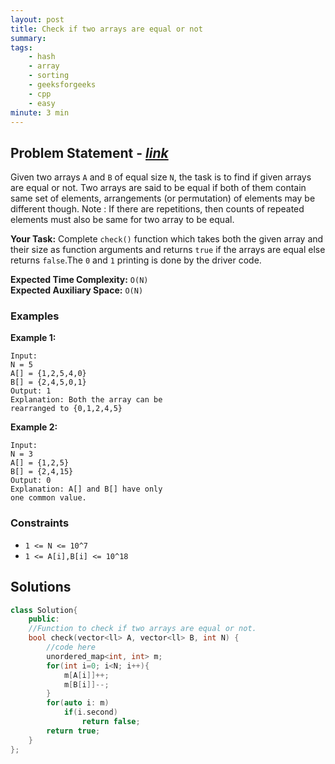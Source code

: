```yaml
---
layout: post
title: Check if two arrays are equal or not 
summary:
tags:
    - hash
    - array
    - sorting
    - geeksforgeeks
    - cpp
    - easy
minute: 3 min
---
```


## Problem Statement - [*link*](https://practice.geeksforgeeks.org/problems/check-if-two-arrays-are-equal-or-not3847/0/)  

Given two arrays `A` and `B` of equal size `N`, the task is to find if given arrays are equal or not. Two arrays are said to be equal if both of them contain same set of elements, arrangements (or permutation) of elements may be different though.
Note : If there are repetitions, then counts of repeated elements must also be same for two array to be equal.

**Your Task:** 
Complete `check()` function which takes both the given array and their size as function arguments and returns `true` if the arrays are equal else returns `false`.The `0` and `1` printing is done by the driver code.


**Expected Time Complexity:** `O(N)`  
**Expected Auxiliary Space:** `O(N)`

### Examples

**Example 1:**   
```
Input:
N = 5
A[] = {1,2,5,4,0}
B[] = {2,4,5,0,1}
Output: 1
Explanation: Both the array can be 
rearranged to {0,1,2,4,5}
```

**Example 2:**   
```
Input:
N = 3
A[] = {1,2,5}
B[] = {2,4,15}
Output: 0
Explanation: A[] and B[] have only 
one common value.
```

### Constraints

+ `1 <= N <= 10^7`
+ `1 <= A[i],B[i] <= 10^18` 

## Solutions

```cpp
class Solution{
    public:
    //Function to check if two arrays are equal or not.
    bool check(vector<ll> A, vector<ll> B, int N) {
        //code here
        unordered_map<int, int> m;
        for(int i=0; i<N; i++){
            m[A[i]]++;
            m[B[i]]--;
        }
        for(auto i: m)
            if(i.second)
                return false;
        return true;
    }
};
```

